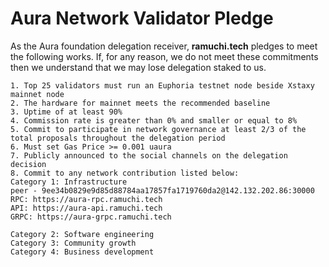 # Aura Network Validator Pledge

As the Aura foundation delegation receiver, **ramuchi.tech** pledges to meet the following works. If, for any reason, we do not meet these commitments then we understand that we may lose delegation staked to us.

    1. Top 25 validators must run an Euphoria testnet node beside Xstaxy mainnet node
    2. The hardware for mainnet meets the recommended baseline    
    3. Uptime of at least 90%
    4. Commission rate is greater than 0% and smaller or equal to 8%
    5. Commit to participate in network governance at least 2/3 of the total proposals throughout the delegation period
    6. Must set Gas Price >= 0.001 uaura
    7. Publicly announced to the social channels on the delegation decision
    8. Commit to any network contribution listed below:
    Category 1: Infrastructure
    peer - 9ee34b0829e9d85d88784aa17857fa1719760da2@142.132.202.86:30000
    RPC: https://aura-rpc.ramuchi.tech
    API: https://aura-api.ramuchi.tech
    GRPC: https://aura-grpc.ramuchi.tech
    
    Category 2: Software engineering
    Category 3: Community growth
    Category 4: Business development
